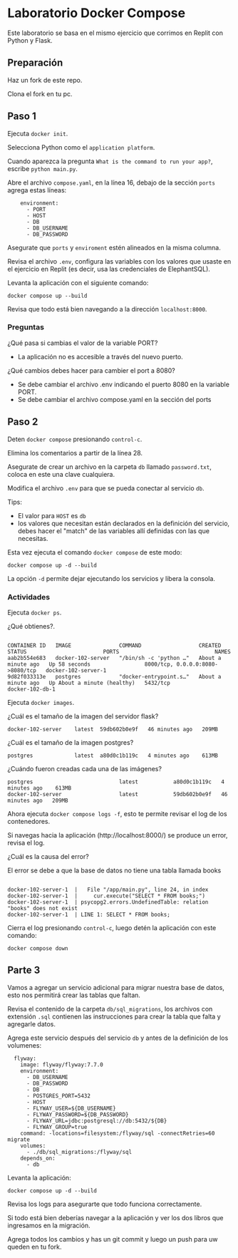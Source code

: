 # Laboratorio Docker Compose

Este laboratorio se basa en el mismo ejercicio que corrimos en Replit con Python y Flask.

## Preparación

Haz un fork de este repo.

Clona el fork en tu pc.

## Paso 1

Ejecuta `docker init`.

Selecciona Python como el `application platform`.

Cuando aparezca la pregunta `What is the command to run your app?`, escribe `python main.py`.

Abre el archivo `compose.yaml`, en la línea 16, debajo de la sección `ports` agrega estas líneas:

```
    environment:
      - PORT
      - HOST
      - DB
      - DB_USERNAME
      - DB_PASSWORD
```

Asegurate que `ports` y `enviroment` estén alineados en la misma columna.

Revisa el archivo `.env`, configura las variables con los valores que usaste en el ejercicio en Replit (es decir, usa las credenciales de ElephantSQL).

Levanta la aplicación con el siguiente comando:

```
docker compose up --build
```

Revisa que todo está bien navegando a la dirección `localhost:8000`.

### Preguntas

¿Qué pasa si cambias el valor de la variable PORT?

- La aplicación no es accesible a través del nuevo puerto.

¿Qué cambios debes hacer para cambier el port a 8080?

- Se debe cambiar el archivo .env indicando el puerto 8080 en la variable PORT.
- Se debe cambiar el archivo compose.yaml en la sección del ports

## Paso 2

Deten `docker compose` presionando `control-c`.

Elimina los comentarios a partir de la línea 28.

Asegurate de crear un archivo en la carpeta `db` llamado `password.txt`, coloca en este una clave cualquiera.

Modifica el archivo `.env` para que se pueda conectar al servicio `db`.

Tips: 
  - El valor para `HOST` es `db`
  - los valores que necesitan están declarados en la definición del servicio, debes hacer el "match" de las variables allí definidas con las que necesitas.

Esta vez ejecuta el comando `docker compose` de este modo:

```
docker compose up -d --build 
```

La opción `-d` permite dejar ejecutando los servicios y libera la consola.

### Actividades

Ejecuta `docker ps`. 

¿Qué obtienes?.

```

CONTAINER ID   IMAGE               COMMAND                  CREATED              STATUS                        PORTS                              NAMES
aab2b554e683   docker-102-server   "/bin/sh -c 'python …"   About a minute ago   Up 58 seconds                 8000/tcp, 0.0.0.0:8080->8080/tcp   docker-102-server-1
9d82f033313e   postgres            "docker-entrypoint.s…"   About a minute ago   Up About a minute (healthy)   5432/tcp                           docker-102-db-1

```

Ejecuta `docker images`. 

¿Cuál es el tamaño de la imagen del servidor flask?
```
docker-102-server    latest  59db602b0e9f   46 minutes ago   209MB
```
¿Cuál es el tamaño de la imagen postgres?
```
postgres             latest  a80d0c1b119c   4 minutes ago    613MB
```
¿Cuándo fueron creadas cada una de las imágenes?
```
postgres                           latest           a80d0c1b119c   4 minutes ago    613MB
docker-102-server                  latest           59db602b0e9f   46 minutes ago   209MB
```
Ahora ejecuta `docker compose logs -f`, esto te permite revisar el log de los contenedores.

Si navegas hacia la aplicación (http://localhost:8000/) se produce un error, revisa el log.

¿Cuál es la causa del error?

El error se debe a que la base de datos no tiene una tabla llamada books
```

docker-102-server-1  |   File "/app/main.py", line 24, in index
docker-102-server-1  |     cur.execute("SELECT * FROM books;")
docker-102-server-1  | psycopg2.errors.UndefinedTable: relation "books" does not exist
docker-102-server-1  | LINE 1: SELECT * FROM books;

```
Cierra el log presionando `control-c`, luego detén la aplicación con este comando:

```
docker compose down
```

## Parte 3

Vamos a agregar un servicio adicional para migrar nuestra base de datos, esto nos permitirá crear las tablas que faltan.

Revisa el contenido de la carpeta `db/sql_migrations`, los archivos con extensión `.sql` contienen las instrucciones para crear la tabla que falta y agregarle datos.

Agrega este servicio después del servicio `db` y antes de la definición de los volumenes:

```
  flyway:
    image: flyway/flyway:7.7.0
    environment:
      - DB_USERNAME
      - DB_PASSWORD
      - DB
      - POSTGRES_PORT=5432
      - HOST
      - FLYWAY_USER=${DB_USERNAME}
      - FLYWAY_PASSWORD=${DB_PASSWORD}
      - FLYWAY_URL=jdbc:postgresql://db:5432/${DB}
      - FLYWAY_GROUP=true
    command: -locations=filesystem:/flyway/sql -connectRetries=60 migrate
    volumes:
      - ./db/sql_migrations:/flyway/sql
    depends_on:
      - db
```

Levanta la aplicación:

```
docker compose up -d --build
```

Revisa los logs para asegurarte que todo funciona correctamente.

Si todo está bien deberías navegar a la aplicación y ver los dos libros que ingresamos en la migración.

Agrega todos los cambios y has un git commit y luego un push para uw queden en tu fork.
